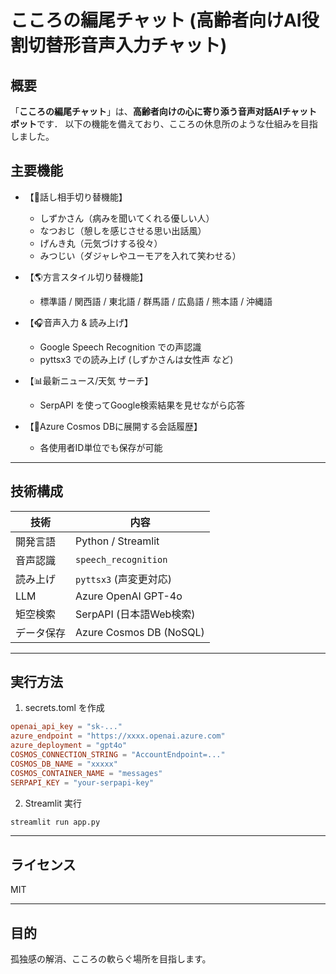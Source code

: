 # こころの編尾チャット (高齢者向けAI役割切替形音声入力チャット)

## 概要

「**こころの編尾チャット**」は、**高齢者向けの心に寄り添う音声对話AIチャットボット**です．
以下の機能を備えており、こころの休息所のような仕組みを目指しました。

## 主要機能

- 【🍴話し相手切り替機能】
  - しずかさん（病みを聞いてくれる優しい人）
  - なつおじ（憩しを感じさせる思い出話風）
  - げんき丸（元気づけする役々）
  - みつじい（ダジャレやユーモアを入れて笑わせる）

- 【🌎方言スタイル切り替機能】
  - 標準語 / 関西語 / 東北語 / 群馬語 / 広島語 / 熊本語 / 沖縄語

- 【🎧音声入力 & 読み上げ】
  - Google Speech Recognition での声認識
  - pyttsx3 での読み上げ (しずかさんは女性声 など)

- 【📊最新ニュース/天気 サーチ】
  - SerpAPI を使ってGoogle検索結果を見せながら応答

- 【📃Azure Cosmos DBに展開する会話履歴】
  - 各使用者ID単位でも保存が可能

---

## 技術構成

| 技術 | 内容 |
|--------|--------|
| 開発言語 | Python / Streamlit |
| 音声認識 | `speech_recognition` |
| 読み上げ | `pyttsx3` (声変更対応) |
| LLM | Azure OpenAI GPT-4o |
| 矩空検索 | SerpAPI (日本語Web検索) |
| データ保存 | Azure Cosmos DB (NoSQL) |

---

## 実行方法

1. secrets.toml を作成
```toml
openai_api_key = "sk-..."
azure_endpoint = "https://xxxx.openai.azure.com"
azure_deployment = "gpt4o"
COSMOS_CONNECTION_STRING = "AccountEndpoint=..."
COSMOS_DB_NAME = "xxxxx"
COSMOS_CONTAINER_NAME = "messages"
SERPAPI_KEY = "your-serpapi-key"
```

2. Streamlit 実行
```bash
streamlit run app.py
```

---

## ライセンス
MIT

---

## 目的
孤独感の解消、こころの軟らぐ場所を目指します。
